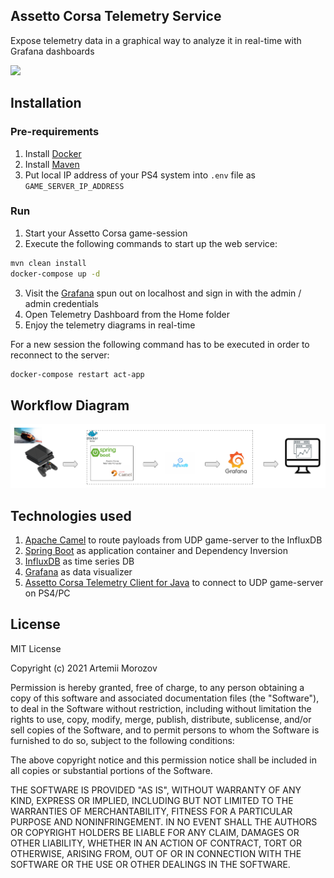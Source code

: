 ## Assetto Corsa Telemetry Service
Expose telemetry data in a graphical way to analyze it in real-time with Grafana dashboards

![](https://github.com/iimetra/assetto-corsa-telemetry-service/workflows/Master%20Branch/badge.svg)

## Installation
### Pre-requirements
1. Install [Docker](https://www.docker.com)
2. Install [Maven](https://maven.apache.org)
3. Put local IP address of your PS4 system into `.env` file as `GAME_SERVER_IP_ADDRESS`
### Run
1. Start your Assetto Corsa game-session
2. Execute the following commands to start up the web service:
```bash
mvn clean install
docker-compose up -d
```
3. Visit the [Grafana](http://localhost:3000) spun out on localhost and sign in with the admin / admin credentials
4. Open Telemetry Dashboard from the Home folder
5. Enjoy the telemetry diagrams in real-time

For a new session the following command has to be executed in order to reconnect to the server:
```bash
docker-compose restart act-app
```

## Workflow Diagram
![Workflow Diagram](diagram/workflow-diagram.png?raw=true)

## Technologies used
1. [Apache Camel](https://camel.apache.org) to route payloads from UDP game-server to the InfluxDB
2. [Spring Boot](https://spring.io/projects/spring-boot) as application container and Dependency Inversion
3. [InfluxDB](https://www.influxdata.com) as time series DB
4. [Grafana](https://grafana.com) as data visualizer
5. [Assetto Corsa Telemetry Client for Java](https://github.com/iimetra/assetto-corsa-telemetry-4j) to connect to UDP game-server on PS4/PC

## License
MIT License

Copyright (c) 2021 Artemii Morozov

Permission is hereby granted, free of charge, to any person obtaining a copy
of this software and associated documentation files (the "Software"), to deal
in the Software without restriction, including without limitation the rights
to use, copy, modify, merge, publish, distribute, sublicense, and/or sell
copies of the Software, and to permit persons to whom the Software is
furnished to do so, subject to the following conditions:

The above copyright notice and this permission notice shall be included in all
copies or substantial portions of the Software.

THE SOFTWARE IS PROVIDED "AS IS", WITHOUT WARRANTY OF ANY KIND, EXPRESS OR
IMPLIED, INCLUDING BUT NOT LIMITED TO THE WARRANTIES OF MERCHANTABILITY,
FITNESS FOR A PARTICULAR PURPOSE AND NONINFRINGEMENT. IN NO EVENT SHALL THE
AUTHORS OR COPYRIGHT HOLDERS BE LIABLE FOR ANY CLAIM, DAMAGES OR OTHER
LIABILITY, WHETHER IN AN ACTION OF CONTRACT, TORT OR OTHERWISE, ARISING FROM,
OUT OF OR IN CONNECTION WITH THE SOFTWARE OR THE USE OR OTHER DEALINGS IN THE
SOFTWARE.
